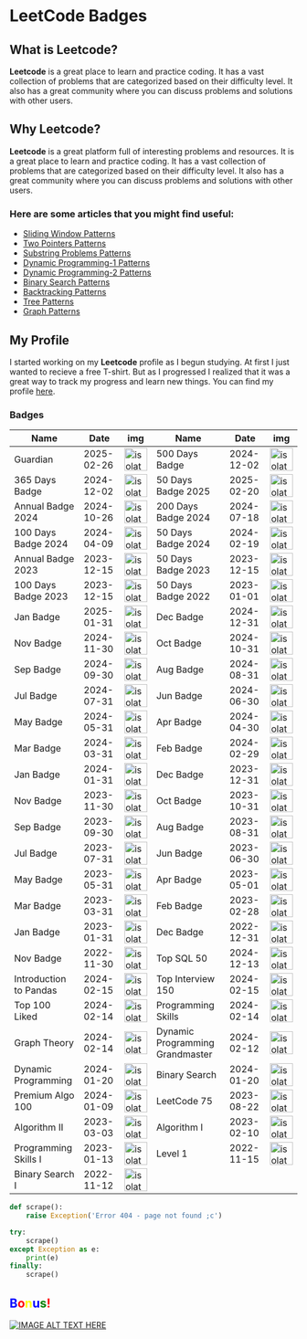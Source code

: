 # LeetCode Badges
## What is Leetcode?
**Leetcode** is a great place to learn and practice coding. It has a vast collection of problems that are categorized based on their difficulty level. It also has a great community where you can discuss problems and solutions with other users.
## Why Leetcode?
**Leetcode** is a great platform full of interesting problems and resources. It is a great place to learn and practice coding. It has a vast collection of problems that are categorized based on their difficulty level. It also has a great community where you can discuss problems and solutions with other users.
### Here are some articles that you might find useful:
- [Sliding Window Patterns](https://leetcode.com/problems/frequency-of-the-most-frequent-element/solutions/1175088/C++-Maximum-Sliding-Window-Cheatsheet-Template/)
- [Two Pointers Patterns](https://leetcode.com/discuss/study-guide/1688903/Solved-all-two-pointers-problems-in-100-days)
- [Substring Problems Patterns](https://leetcode.com/problems/minimum-window-substring/solutions/26808/Here-is-a-10-line-template-that-can-solve-most-'substring'-problems/)
- [Dynamic Programming-1 Patterns](https://leetcode.com/discuss/study-guide/458695/Dynamic-Programming-Patterns)
- [Dynamic Programming-2 Patterns](https://leetcode.com/discuss/study-guide/1437879/Dynamic-Programming-Patterns)
- [Binary Search Patterns](https://leetcode.com/discuss/study-guide/786126/Python-Powerful-Ultimate-Binary-Search-Template.-Solved-many-problems)
- [Backtracking Patterns](https://leetcode.com/problems/permutations/solutions/18239/A-general-approach-to-backtracking-questions-in-Java-(Subsets-Permutations-Combination-Sum-Palindrome-Partioning)/)
- [Tree Patterns](https://leetcode.com/discuss/study-guide/937307/Iterative-or-Recursive-or-DFS-and-BFS-Tree-Traversal-or-In-Pre-Post-and-LevelOrder-or-Views)
- [Graph Patterns](https://leetcode.com/discuss/study-guide/655708/Graph-For-Beginners-Problems-or-Pattern-or-Sample-Solutions)
## My Profile
I started working on my **Leetcode** profile as I begun studying. At first I just wanted to recieve a free T-shirt. But as I progressed I realized that it was a great way to track my progress and learn new things. You can find my profile [here](https://leetcode.com/u/Ometek/).
### Badges
Name | Date | img | Name | Date | img
--- | --- | --- | --- | --- | ---
Guardian | 2025-02-26 | <img src="https://leetcode.com/static/images/badges/guardian.png" alt="isolated" width="40"/> |500 Days Badge | 2024-12-02 | <img src="https://assets.leetcode.com/static_assets/marketing/lg500.png" alt="isolated" width="40"/>
365 Days Badge | 2024-12-02 | <img src="https://assets.leetcode.com/static_assets/marketing/lg365.png" alt="isolated" width="40"/> |50 Days Badge 2025 | 2025-02-20 | <img src="https://assets.leetcode.com/static_assets/others/lg2550.png" alt="isolated" width="40"/>
Annual Badge 2024 | 2024-10-26 | <img src="https://assets.leetcode.com/static_assets/marketing/2024-lg.png" alt="isolated" width="40"/> |200 Days Badge 2024 | 2024-07-18 | <img src="https://assets.leetcode.com/static_assets/marketing/2024-200-lg.png" alt="isolated" width="40"/>
100 Days Badge 2024 | 2024-04-09 | <img src="https://assets.leetcode.com/static_assets/marketing/2024-100-lg.png" alt="isolated" width="40"/> |50 Days Badge 2024 | 2024-02-19 | <img src="https://assets.leetcode.com/static_assets/marketing/2024-50-lg.png" alt="isolated" width="40"/>
Annual Badge 2023 | 2023-12-15 | <img src="https://assets.leetcode.com/static_assets/marketing/lg2023.png" alt="isolated" width="40"/> |50 Days Badge 2023 | 2023-12-15 | <img src="https://assets.leetcode.com/static_assets/marketing/lg50.png" alt="isolated" width="40"/>
100 Days Badge 2023 | 2023-12-15 | <img src="https://assets.leetcode.com/static_assets/marketing/lg100.png" alt="isolated" width="40"/> |50 Days Badge 2022 | 2023-01-01 | <img src="https://leetcode.com/static/images/badges/2022/lg/2022-annual-50.png" alt="isolated" width="40"/>
Jan Badge | 2025-01-31 | <img src="https://leetcode.com/static/images/badges/dcc-2025-1.png" alt="isolated" width="40"/> |Dec Badge | 2024-12-31 | <img src="https://leetcode.com/static/images/badges/dcc-2024-12.png" alt="isolated" width="40"/>
Nov Badge | 2024-11-30 | <img src="https://leetcode.com/static/images/badges/dcc-2024-11.png" alt="isolated" width="40"/> |Oct Badge | 2024-10-31 | <img src="https://leetcode.com/static/images/badges/dcc-2024-10.png" alt="isolated" width="40"/>
Sep Badge | 2024-09-30 | <img src="https://leetcode.com/static/images/badges/dcc-2024-9.png" alt="isolated" width="40"/> |Aug Badge | 2024-08-31 | <img src="https://leetcode.com/static/images/badges/dcc-2024-8.png" alt="isolated" width="40"/>
Jul Badge | 2024-07-31 | <img src="https://leetcode.com/static/images/badges/dcc-2024-7.png" alt="isolated" width="40"/> |Jun Badge | 2024-06-30 | <img src="https://leetcode.com/static/images/badges/dcc-2024-6.png" alt="isolated" width="40"/>
May Badge | 2024-05-31 | <img src="https://leetcode.com/static/images/badges/dcc-2024-5.png" alt="isolated" width="40"/> |Apr Badge | 2024-04-30 | <img src="https://leetcode.com/static/images/badges/dcc-2024-4.png" alt="isolated" width="40"/>
Mar Badge | 2024-03-31 | <img src="https://leetcode.com/static/images/badges/dcc-2024-3.png" alt="isolated" width="40"/> |Feb Badge | 2024-02-29 | <img src="https://leetcode.com/static/images/badges/dcc-2024-2.png" alt="isolated" width="40"/>
Jan Badge | 2024-01-31 | <img src="https://leetcode.com/static/images/badges/dcc-2024-1.png" alt="isolated" width="40"/> |Dec Badge | 2023-12-31 | <img src="https://leetcode.com/static/images/badges/dcc-2023-12.png" alt="isolated" width="40"/>
Nov Badge | 2023-11-30 | <img src="https://leetcode.com/static/images/badges/dcc-2023-11.png" alt="isolated" width="40"/> |Oct Badge | 2023-10-31 | <img src="https://leetcode.com/static/images/badges/dcc-2023-10.png" alt="isolated" width="40"/>
Sep Badge | 2023-09-30 | <img src="https://leetcode.com/static/images/badges/dcc-2023-9.png" alt="isolated" width="40"/> |Aug Badge | 2023-08-31 | <img src="https://leetcode.com/static/images/badges/dcc-2023-8.png" alt="isolated" width="40"/>
Jul Badge | 2023-07-31 | <img src="https://leetcode.com/static/images/badges/dcc-2023-7.png" alt="isolated" width="40"/> |Jun Badge | 2023-06-30 | <img src="https://leetcode.com/static/images/badges/dcc-2023-6.png" alt="isolated" width="40"/>
May Badge | 2023-05-31 | <img src="https://leetcode.com/static/images/badges/dcc-2023-5.png" alt="isolated" width="40"/> |Apr Badge | 2023-05-01 | <img src="https://leetcode.com/static/images/badges/dcc-2023-4.png" alt="isolated" width="40"/>
Mar Badge | 2023-03-31 | <img src="https://leetcode.com/static/images/badges/dcc-2023-3.png" alt="isolated" width="40"/> |Feb Badge | 2023-02-28 | <img src="https://leetcode.com/static/images/badges/dcc-2023-2.png" alt="isolated" width="40"/>
Jan Badge | 2023-01-31 | <img src="https://leetcode.com/static/images/badges/dcc-2023-1.png" alt="isolated" width="40"/> |Dec Badge | 2022-12-31 | <img src="https://leetcode.com/static/images/badges/dcc-2022-12.png" alt="isolated" width="40"/>
Nov Badge | 2022-11-30 | <img src="https://leetcode.com/static/images/badges/dcc-2022-11.png" alt="isolated" width="40"/> |Top SQL 50 | 2024-12-13 | <img src="https://assets.leetcode.com/static_assets/others/Top_SQL_50.png" alt="isolated" width="40"/>
Introduction to Pandas | 2024-02-15 | <img src="https://assets.leetcode.com/static_assets/others/Introduction_to_Pandas_Badge.png" alt="isolated" width="40"/> |Top Interview 150 | 2024-02-15 | <img src="https://assets.leetcode.com/static_assets/others/Top_100_Liked-1.png" alt="isolated" width="40"/>
Top 100 Liked | 2024-02-14 | <img src="https://assets.leetcode.com/static_assets/others/Top_100_Liked.png" alt="isolated" width="40"/> |Programming Skills | 2024-02-14 | <img src="https://assets.leetcode.com/static_assets/others/Programming_Skills.png" alt="isolated" width="40"/>
Graph Theory | 2024-02-14 | <img src="https://assets.leetcode.com/static_assets/others/Graph_Theory.png" alt="isolated" width="40"/> |Dynamic Programming Grandmaster | 2024-02-12 | <img src="https://assets.leetcode.com/static_assets/others/Dynamic_Programming_Grandmaster.png" alt="isolated" width="40"/>
Dynamic Programming | 2024-01-20 | <img src="https://assets.leetcode.com/static_assets/others/Dynamic_Programming.png" alt="isolated" width="40"/> |Binary Search | 2024-01-20 | <img src="https://assets.leetcode.com/static_assets/others/Binary_Search.png" alt="isolated" width="40"/>
Premium Algo 100 | 2024-01-09 | <img src="https://assets.leetcode.com/static_assets/others/Premium_Algo_100.png" alt="isolated" width="40"/> |LeetCode 75 | 2023-08-22 | <img src="https://assets.leetcode.com/static_assets/others/LeetCode_75.png" alt="isolated" width="40"/>
Algorithm II | 2023-03-03 | <img src="https://assets.leetcode.com/static_assets/others/algorithm_II.png" alt="isolated" width="40"/> |Algorithm I | 2023-02-10 | <img src="https://assets.leetcode.com/static_assets/others/algorithm_I.png" alt="isolated" width="40"/>
Programming Skills I | 2023-01-13 | <img src="https://assets.leetcode.com/static_assets/others/%E7%BC%96%E7%A8%8B%E8%83%BD%E5%8A%9B_%E5%85%A5%E9%97%A8.png" alt="isolated" width="40"/> |Level 1 | 2022-11-15 | <img src="https://assets.leetcode.com/static_assets/others/%E5%85%A5%E9%97%A8.png" alt="isolated" width="40"/>
Binary Search I | 2022-11-12 | <img src="https://assets.leetcode.com/static_assets/others/%E4%BA%8C%E5%88%86%E6%9F%A5%E6%89%BE_%E5%85%A5%E9%97%A8.png" alt="isolated" width="40"/> |  |   |  
```python
def scrape():
	raise Exception('Error 404 - page not found ;c')

try:
	scrape()
except Exception as e:
	print(e)
finally:
	scrape()
```
<h2><span style="color:blue">B</span><span style="color:red">o</span><span style="color:yellow">n</span><span style="color:blue">u</span><span style="color:green">s</span><span style="color:red">!</span></h2>

[![IMAGE ALT TEXT HERE](https://i.ytimg.com/vi/Q-oY0vkFjCE/oardefault.jpg?sqp=-oaymwEkCJUDENAFSFqQAgHyq4qpAxMIARUAAAAAJQAAyEI9AICiQ3gB&amp;rs=AOn4CLA2i4GkHDgYKE8KHc4r0vcYBj3kQQ)](https://www.youtube.com/shorts/Q-oY0vkFjCE)
